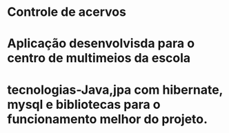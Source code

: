 # Controle de acervos
# Aplicação desenvolvisda para o centro de multimeios da escola
# tecnologias-Java,jpa com hibernate, mysql e bibliotecas para o funcionamento melhor do projeto.
